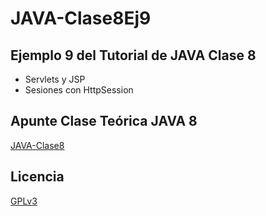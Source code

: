 # JAVA-Clase8Ej9
## Ejemplo 9 del Tutorial de JAVA Clase 8

  * Servlets y JSP
  * Sesiones con HttpSession

## Apunte Clase Teórica JAVA 8
[JAVA-Clase8](https://profmatiasgarcia.com.ar/uploads/tutoriales/ClaseTeoricaJAVA8.pdf)

## Licencia
[GPLv3](https://www.gnu.org/licenses/gpl-3.0.en.html)
